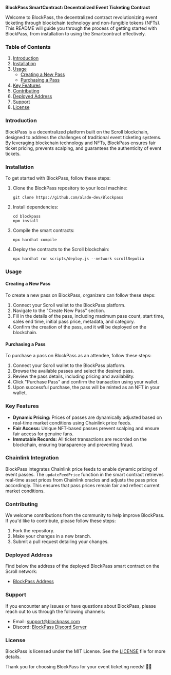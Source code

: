 **BlockPass SmartContract: Decentralized Event Ticketing Contract**

Welcome to BlockPass, the decentralized contract revolutionizing event ticketing through blockchain technology and non-fungible tokens (NFTs). This README will guide you through the process of getting started with BlockPass, from installation to using the Smartcontract effectively.

### Table of Contents
1. [Introduction](#introduction)
2. [Installation](#installation)
3. [Usage](#usage)
    - [Creating a New Pass](#creating-a-new-pass)
    - [Purchasing a Pass](#purchasing-a-pass)
4. [Key Features](#key-features)
5. [Contributing](#contributing)
6. [Deployed Address](#deployed-address)
6. [Support](#support)
7. [License](#license)

### Introduction
BlockPass is a decentralized platform built on the Scroll blockchain, designed to address the challenges of traditional event ticketing systems. By leveraging blockchain technology and NFTs, BlockPass ensures fair ticket pricing, prevents scalping, and guarantees the authenticity of event tickets.

### Installation
To get started with BlockPass, follow these steps:

1. Clone the BlockPass repository to your local machine:
   ```
   git clone https://github.com/alade-dev/Blockpass
   ```

2. Install dependencies:
   ```
   cd blockpass
   npm install
   ```

3. Compile the smart contracts:
   ```
   npx hardhat compile
   ```

4. Deploy the contracts to the Scroll blockchain:
   ```
   npx hardhat run scripts/deploy.js --network scrollSepolia
   ```

### Usage
#### Creating a New Pass
To create a new pass on BlockPass, organizers can follow these steps:

1. Connect your Scroll wallet to the BlockPass platform.
2. Navigate to the "Create New Pass" section.
3. Fill in the details of the pass, including maximum pass count, start time, sales end time, initial pass price, metadata, and category.
4. Confirm the creation of the pass, and it will be deployed on the blockchain.

#### Purchasing a Pass
To purchase a pass on BlockPass as an attendee, follow these steps:

1. Connect your Scroll wallet to the BlockPass platform.
2. Browse the available passes and select the desired pass.
3. Review the pass details, including pricing and availability.
4. Click "Purchase Pass" and confirm the transaction using your wallet.
5. Upon successful purchase, the pass will be minted as an NFT in your wallet.

### Key Features
- **Dynamic Pricing:** Prices of passes are dynamically adjusted based on real-time market conditions using Chainlink price feeds.
- **Fair Access:** Unique NFT-based passes prevent scalping and ensure fair access for genuine fans.
- **Immutable Records:** All ticket transactions are recorded on the blockchain, ensuring transparency and preventing fraud.

### Chainlink Integration
BlockPass integrates Chainlink price feeds to enable dynamic pricing of event passes. The `updateFeedPrice` function in the smart contract retrieves real-time asset prices from Chainlink oracles and adjusts the pass price accordingly. This ensures that pass prices remain fair and reflect current market conditions.

### Contributing
We welcome contributions from the community to help improve BlockPass. If you'd like to contribute, please follow these steps:
1. Fork the repository.
2. Make your changes in a new branch.
3. Submit a pull request detailing your changes.

### Deployed Address

Find below the address of the deployed BlockPass smart contract on the Scroll network:

- [BlockPass Address](https://sepolia.scrollscan.com/address/0xD05E461F5CE3D721d614aD881FcB73cCA74D61D4#code)

### Support
If you encounter any issues or have questions about BlockPass, please reach out to us through the following channels:
- Email: support@blockpass.com
- Discord: [BlockPass Discord Server](https://discord.gg/blockpass)

### License
BlockPass is licensed under the MIT License. See the [LICENSE](LICENSE) file for more details.

Thank you for choosing BlockPass for your event ticketing needs! 🎫🚀

